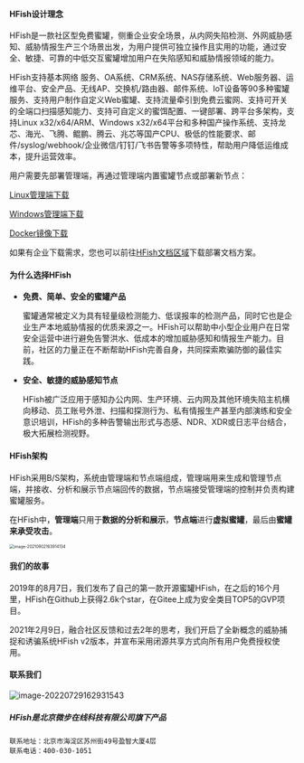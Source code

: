 #### HFish设计理念

HFish是一款社区型免费蜜罐，侧重企业安全场景，从内网失陷检测、外网威胁感知、威胁情报生产三个场景出发，为用户提供可独立操作且实用的功能，通过安全、敏捷、可靠的中低交互蜜罐增加用户在失陷感知和威胁情报领域的能力。



HFish支持基本网络 服务、OA系统、CRM系统、NAS存储系统、Web服务器、运维平台、安全产品、无线AP、交换机/路由器、邮件系统、IoT设备等90多种蜜罐服务、支持用户制作自定义Web蜜罐、支持流量牵引到免费云蜜网、支持可开关的全端口扫描感知能力、支持可自定义的蜜饵配置、一键部署、跨平台多架构，支持Linux x32/x64/ARM、Windows x32/x64平台和多种国产操作系统、支持龙芯、海光、飞腾、鲲鹏、腾云、兆芯等国产CPU、极低的性能要求、邮件/syslog/webhook/企业微信/钉钉/飞书告警等多项特性，帮助用户降低运维成本，提升运营效率。

用户需要先部署管理端，再通过管理端内置蜜罐节点或部署新节点：

[Linux管理端下载](https://hfish.net/#/2-2-linux)

[Windows管理端下载](https://hfish.net/#/2-3-windows)

[Docker镜像下载](https://hfish.net/#/2-1-docker)

如果有企业下载需求，您也可以前往[HFish文档区域](https://hfish.net/#/docs)下载部署文档方案。



#### 为什么选择HFish

- **免费、简单、安全的蜜罐产品**
	
    蜜罐通常被定义为具有轻量级检测能力、低误报率的检测产品，同时它也是企业生产本地威胁情报的优质来源之一。HFish可以帮助中小型企业用户在日常安全运营中进行避免告警洪水、低成本的增加威胁感知和情报生产能力。目前，社区的力量正在不断帮助HFish完善自身，共同探索欺骗防御的最佳实践。

- **安全、敏捷的威胁感知节点**
	
    HFish被广泛应用于感知办公内网、生产环境、云内网及其他环境失陷主机横向移动、员工账号外泄、扫描和探测行为、私有情报生产甚至内部演练和安全意识培训，HFish的多种告警输出形式与态感、NDR、XDR或日志平台结合，极大拓展检测视野。



#### HFish架构

HFish采用B/S架构，系统由管理端和节点端组成，管理端用来生成和管理节点端，并接收、分析和展示节点端回传的数据，节点端接受管理端的控制并负责构建蜜罐服务。

在HFish中，**管理端**只用于**数据的分析和展示**，**节点端**进行**虚拟蜜罐**，最后由**蜜罐来承受攻击**。

<img src="https://hfish.net/images/image-20210902163914134.png" alt="image-20210902163914134" style="zoom:50%;" />



#### 我们的故事

2019年的8月7日，我们发布了自己的第一款开源蜜罐HFish，在之后的16个月里，HFish在Github上获得2.6k个star，在Gitee上成为安全类目TOP5的GVP项目。 

2021年2月9日，融合社区反馈和过去2年的思考，我们开启了全新概念的威胁捕捉和诱骗系统HFish v2版本，并宣布采用闭源共享方式向所有用户免费授权使用。



#### 联系我们


![image-20220729162931543](http://img.threatbook.cn/hfish/image-20220729162931543.png)



##### HFish是北京微步在线科技有限公司旗下产品

```
联系地址：北京市海淀区苏州街49号盈智大厦4层
联系电话：400-030-1051
```

